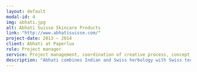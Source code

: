 ```yaml
---
layout: default
modal-id: 4
img: abhati.jpg
alt: Abhati Suisse Skincare Products
link: "http://www.abhatisuisse.com/"
project-date: 2013 – 2014
client: Abhati at Paperlux
role: Project manager
service: Project management, coordination of creative process, concept development and production crowdfunding video
description: "Abhati combines Indian and Swiss herbology with Swiss technology for a new range of premium natural skincare products. A liquid soap called “One Hand Washes The Other” is its headline product. 50% of the proceeds are being passed on to buy toilets for schools in India. We developed branding and packaging and produced a crowdfunding video for it."
---
```

